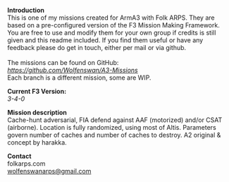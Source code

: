 <b>Introduction</b><br/>
This is one of my missions created for ArmA3 with Folk ARPS. They are based on a pre-configured version of the F3 Mission Making Framework. You are free to use and modify them for your own group if credits is still given and this readme included. If you find them useful or have any feedback please do get in touch, either per mail or via github.<br/><br/>
The missions can be found on GitHub:<br/>
<i>https://github.com/Wolfenswan/A3-Missions</i><br/>
Each branch is a different mission, some are WIP.<br/>

<b>Current F3 Version:</b><br/>
<i>3-4-0</i>

<b>Mission description</b><br/>
Cache-hunt adversarial, FIA defend against AAF (motorized) and/or CSAT (airborne). Location is fully randomized, using most of Altis. Parameters govern number of caches and number of caches to destroy. A2 original & concept by harakka.

<b>Contact</b><br/>
folkarps.com<br/>
wolfenswanarps@gmail.com<br/>
